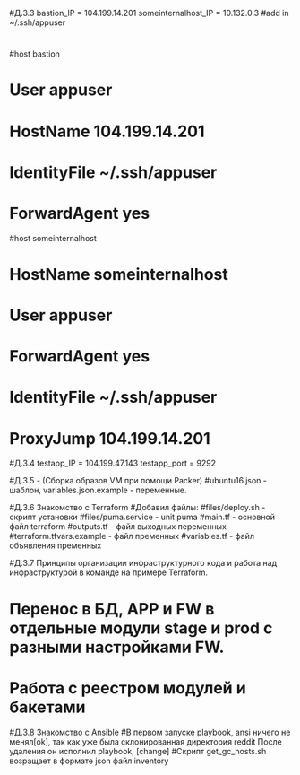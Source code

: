 #Д.З.3
bastion_IP = 104.199.14.201
someinternalhost_IP = 10.132.0.3
#add in ~/.ssh/appuser
#
#host bastion
#	User appuser
#	HostName 104.199.14.201
#	IdentityFile ~/.ssh/appuser
#	ForwardAgent yes
#host someinternalhost
#	HostName someinternalhost
#	User appuser
#	ForwardAgent yes
#	IdentityFile ~/.ssh/appuser
#	ProxyJump 104.199.14.201


#Д.З.4
testapp_IP = 104.199.47.143
testapp_port = 9292


#Д.З.5 - (Сборка образов VM при помощи Packer)
#ubuntu16.json - шаблон, variables.json.example - переменные.

#Д.З.6 Знакомство с Terraform
#Добавил файлы:
#files/deploy.sh - скрипт установки
#files/puma.service - unit puma
#main.tf - основной файл terraform
#outputs.tf - файл выходных переменных
#terraform.tfvars.example - файл пременных
#variables.tf - файл объявления пременных

#Д.З.7 Принципы организации инфраструктурного кода и работа над инфраструктурой в команде на примере Terraform.
# Перенос в БД, APP и FW в отдельные модули stage и prod с разными настройками FW.
# Работа с реестром модулей и бакетами

#Д.З.8 Знакомство с Ansible
#В первом запуске playbook, ansi ничего не менял[ok], так как уже была склонированная директория reddit После удаления он исполнил playbook, [change]
#Скрипт get_gc_hosts.sh возращает в формате json файл inventory
